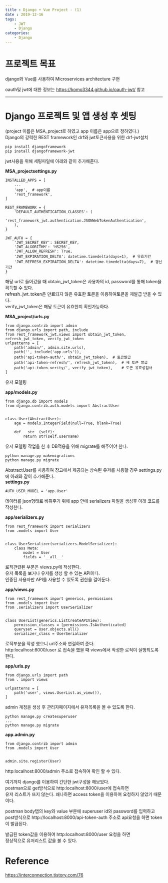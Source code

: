 ```yaml
---
title : Django + Vue Project - (1)
date : 2019-12-16
tags:
    - JWT
    - Django
categories:
    - Django
---
```


# 프로젝트 목표
django와 Vue를 사용하여 Microservices architecture 구현

oauth및 jwt에 대한 정보는 <https://komo3344.github.io/oauth-jwt/> 참고

***

# Django 프로젝트 및 앱 생성 후 셋팅
(project 이름은 MSA_project로 하였고 app 이름은 app으로 정하였다.)  
Django의 강력한 REST framework인 drf와 jwt토큰사용을 위한 drf-jwt설치

```shell
pip install djangoframework
pip install djangoframework-jwt
```

jwt사용을 위해 세팅파일에 아래와 같이 추가해준다.  

**MSA_projectsettings.py**
```
INSTALLED_APPS = [
    ...
    'app',  # app이름
    'rest_framework',
]

REST_FRAMEWORK = {
    'DEFAULT_AUTHENTICATION_CLASSES': (
        'rest_framework_jwt.authentication.JSONWebTokenAuthentication',
    ),
}

JWT_AUTH = {
    'JWT_SECRET_KEY': SECRET_KEY,
    'JWT_ALGORITHM': 'HS256',
    'JWT_ALLOW_REFRESH': True,
    'JWT_EXPIRATION_DELTA': datetime.timedelta(days=1),  # 유효기간
    'JWT_REFRESH_EXPIRATION_DELTA': datetime.timedelta(days=7),  # 갱신기간
}
```
해당 url로 들어갔을 때 
obtain_jwt_token은 사용자의 id, password를 통해 token을 획득할 수 있다.  
refresh_jwt_token은 만료되지 않은 유효한 토큰을 이용하여토큰을 재발급 받을 수 있다.  
verify_jwt_token은 해당 토큰이 유효한지 확인가능하다.  

**MSA_project/urls.py**
```
from django.contrib import admin
from django.urls import path, include
from rest_framework_jwt.views import obtain_jwt_token, refresh_jwt_token, verify_jwt_token
urlpatterns = [
    path('admin/', admin.site.urls),
    path('', include('app.urls')),
    path('api-token-auth/', obtain_jwt_token),  # 토큰발급
    path('api-token-refresh/', refresh_jwt_token),  # 새 토큰 발급 
    path('api-token-verity/', verify_jwt_token),    # 토큰 유효성검사
]

```
유저 모델링  

**app/models.py**
```
from django.db import models
from django.contrib.auth.models import AbstractUser


class User(AbstractUser):
    age = models.IntegerField(null=True, blank=True)

    def __str__(self):
        return str(self.username)
```
유저 모델링 작업을 한 후 DB적용을 위해 migrate를 해주어야 한다.

```shell
python manage.py makemigrations
python manage.py migrate
```

AbstractUser를 사용하여 장고에서 제공되는 상속된 유저를 사용할 경우 settings.py에 아래와 같이 추가해준다.  
**settings.py**

```
AUTH_USER_MODEL = 'app.User'
```
데이터를 json형태로 바꿔주기 위해 app 안에 serializers 파일을 생성후 아래 코드를 작성한다.

**app/serializers.py**
```
from rest_framework import serializers
from .models import User


class UserSerializer(serializers.ModelSerializer):
    class Meta:
        model = User
        fields = '__all__'

```

로직관련된 부분은 views.py에 작성한다.  
유저 목록을 보거나 유저를 생성 할 수 있는 API이다.  
인증된 사용자만 API를 사용할 수 있도록 권한을 걸어둔다.  

**app/views.py**
```
from rest_framework import generics, permissions
from .models import User
from .serializers import UserSerializer


class UserList(generics.ListCreateAPIView):
    permission_classes = [permissions.IsAuthenticated]
    queryset = User.objects.all()
    serializer_class = UserSerializer
```
로직부분을 작성 했으니 url주소와 연결하여 준다.  
http:localhost:8000/user 로 접속을 했을 때 views에서 작성한 로직이 실행되도록 한다.  

**app/urls.py**
```
from django.urls import path
from . import views

urlpatterns = [
    path('user', views.UserList.as_view()),
]
```
admin 계정을 생성 후 관리자페이지에서 유저목록을 볼 수 있도록 한다.
```shell
python manage.py createsuperuser
...
python manage.py migrate
```

**app.admin.py**
```
from django.contrib import admin
from .models import User


admin.site.register(User)
```
http:localhost:8000/admin 주소로 접속하여 확인 할 수 있다.
  
  
여기까지 django를 이용하여 간단한 jwt구성을 해보았다.  
postman으로 get방식으로 http:localhost:8000/user에 접속하면  
유저 리스트가 뜨지 않는다. 왜나하면 access token을 이용하여 요청하지 않았기 때문이다.  
  
postman body탭의 key와 value 부분에 superuser id와 password를 입력하고  
post방식으로 http://localhost:8000/api-token-auth 주소로 api요청을 하면 token이 발급된다.  

발급된 token값을 이용하여 http:localhost:8000/user 요청을 하면  
정상적으로 유저리스트 값을 볼 수 있다.



# Reference
<https://interconnection.tistory.com/76>

